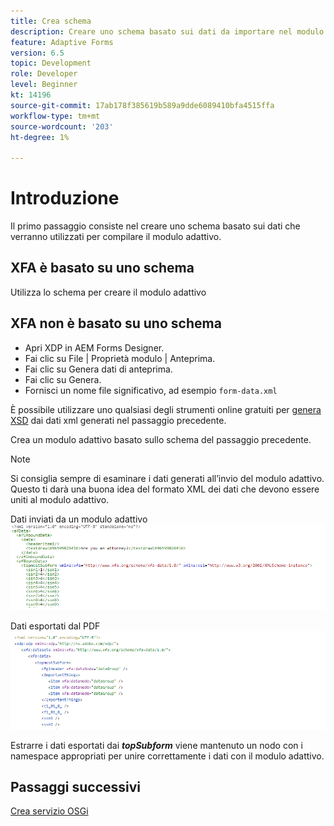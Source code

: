 ```yaml
---
title: Crea schema
description: Creare uno schema basato sui dati da importare nel modulo adattivo
feature: Adaptive Forms
version: 6.5
topic: Development
role: Developer
level: Beginner
kt: 14196
source-git-commit: 17ab178f385619b589a9dde6089410bfa4515ffa
workflow-type: tm+mt
source-wordcount: '203'
ht-degree: 1%

---
```


# Introduzione

Il primo passaggio consiste nel creare uno schema basato sui dati che verranno utilizzati per compilare il modulo adattivo.

## XFA è basato su uno schema

Utilizza lo schema per creare il modulo adattivo

## XFA non è basato su uno schema

* Apri XDP in AEM Forms Designer.
* Fai clic su File | Proprietà modulo | Anteprima.
* Fai clic su Genera dati di anteprima.
* Fai clic su Genera.
* Fornisci un nome file significativo, ad esempio `form-data.xml`

È possibile utilizzare uno qualsiasi degli strumenti online gratuiti per [genera XSD](https://www.freeformatter.com/xsd-generator.html) dai dati xml generati nel passaggio precedente.

Crea un modulo adattivo basato sullo schema del passaggio precedente.

>[!NOTE]
>Si consiglia sempre di esaminare i dati generati all’invio del modulo adattivo. Questo ti darà una buona idea del formato XML dei dati che devono essere uniti al modulo adattivo.

Dati inviati da un modulo adattivo
![submit-data](./assets/af-submitted-data.png)

Dati esportati dal PDF
![export-data](./assets/exported-data.png)

Estrarre i dati esportati dai **_topSubform_** viene mantenuto un nodo con i namespace appropriati per unire correttamente i dati con il modulo adattivo.

## Passaggi successivi

[Crea servizio OSGi](./create-osgi-service.md)





